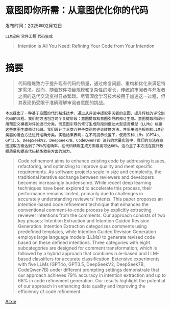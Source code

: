 # 意图即你所需：从意图优化你的代码

发布时间：2025年02月12日

`LLM应用` `软件工程` `代码生成`

> Intention is All You Need: Refining Your Code from Your Intention

# 摘要

> 代码精炼致力于提升现有代码的质量，通过修复问题、重构和优化来满足特定需求。然而，随着软件项目规模和复杂性的增长，传统的审阅者与开发者之间的迭代交流变得日益繁琐。尽管深度学习技术被用于加速这一过程，但其表现仍受限于准确理解审阅者意图的挑战。

    本文提出了一种基于意图的代码精炼技术，通过从评论中提取审阅者的意图，提升传统的评论到代码的流程。我们的方法包含两个关键阶段：意图提取和意图引导的修订生成。意图提取阶段利用预定义模板对评论进行分类，而意图引导的修订生成阶段则借助大型语言模型（LLMs）根据这些意图生成修订代码。我们设计了三类八种子类别的评论转换方法，并采用结合规则和LLM分类器的混合方法进行准确分类。实验结果表明，在不同提示设置下，使用五种LLMs（GPT4o、GPT3.5、DeepSeekV2、DeepSeek7B、CodeQwen7B）进行的大量实验中，我们的方法在意图提取方面达到了79%的准确率，在代码精炼生成方面最高可达66%。这凸显了本方法在提升数据质量和提高代码精炼效率方面的潜力。

> Code refinement aims to enhance existing code by addressing issues, refactoring, and optimizing to improve quality and meet specific requirements. As software projects scale in size and complexity, the traditional iterative exchange between reviewers and developers becomes increasingly burdensome. While recent deep learning techniques have been explored to accelerate this process, their performance remains limited, primarily due to challenges in accurately understanding reviewers' intents.
  This paper proposes an intention-based code refinement technique that enhances the conventional comment-to-code process by explicitly extracting reviewer intentions from the comments. Our approach consists of two key phases: Intention Extraction and Intention Guided Revision Generation. Intention Extraction categorizes comments using predefined templates, while Intention Guided Revision Generation employs large language models (LLMs) to generate revised code based on these defined intentions. Three categories with eight subcategories are designed for comment transformation, which is followed by a hybrid approach that combines rule-based and LLM-based classifiers for accurate classification. Extensive experiments with five LLMs (GPT4o, GPT3.5, DeepSeekV2, DeepSeek7B, CodeQwen7B) under different prompting settings demonstrate that our approach achieves 79% accuracy in intention extraction and up to 66% in code refinement generation. Our results highlight the potential of our approach in enhancing data quality and improving the efficiency of code refinement.

[Arxiv](https://arxiv.org/abs/2502.08172)